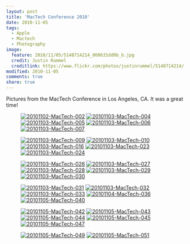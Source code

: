 ```yaml
---
layout: post
title: 'MacTech Conference 2010'
date: 2010-11-05
tags:
  - Apple
  - Mactech
  - Photography
image:
  feature: 2010/11/05/5148714214_060631dd0b_b.jpg
  credit: Justin Rummel
  creditlink: https://www.flickr.com/photos/justinrummel/5148714214/
modified: 2010-11-05
comments: true
share: true
---
```

Pictures from the MacTech Conference in Los Angeles, CA. It was a great time!

<figure class="fifth">
<a href="https://www.flickr.com/photos/justinrummel/5148714214/"><img src="http://farm5.static.flickr.com/4125/5148714214_060631dd0b_t.jpg" title="20101102-MacTech-002" /></a>
<a href="https://www.flickr.com/photos/justinrummel/5148110403/"><img src="http://farm2.static.flickr.com/1152/5148110403_ebd3f691bd_t.jpg" title="20101103-MacTech-004" /></a>
<a href="https://www.flickr.com/photos/justinrummel/5148110687/"><img src="http://farm2.static.flickr.com/1062/5148110687_d450f81e9f_t.jpg" title="20101103-MacTech-005" /></a>
<a href="https://www.flickr.com/photos/justinrummel/5148110923/"><img src="http://farm5.static.flickr.com/4072/5148110923_47720a6c24_t.jpg" title="20101103-MacTech-006" /></a>
<a href="https://www.flickr.com/photos/justinrummel/5148715394/"><img src="http://farm5.static.flickr.com/4001/5148715394_b051c1ab3e_t.jpg" title="20101103-MacTech-007" /></a>
</figure>
<figure class="fifth">
<a href="https://www.flickr.com/photos/justinrummel/5148715688/"><img src="http://farm5.static.flickr.com/4111/5148715688_9cea9ff694_t.jpg" title="20101103-MacTech-009" /></a>
<a href="https://www.flickr.com/photos/justinrummel/5148111757/"><img src="http://farm5.static.flickr.com/4083/5148111757_f3516ce45c_t.jpg" title="20101103-MacTech-010" /></a>
<a href="https://www.flickr.com/photos/justinrummel/5148716192/"><img src="http://farm5.static.flickr.com/4023/5148716192_58e5d19c9b_t.jpg" title="20101103-MacTech-016" /></a>
<a href="https://www.flickr.com/photos/justinrummel/5148716430/"><img src="http://farm5.static.flickr.com/4086/5148716430_dd927728aa_t.jpg" title="20101103-MacTech-023" /></a>
<a href="https://www.flickr.com/photos/justinrummel/5148112497/"><img src="http://farm2.static.flickr.com/1396/5148112497_74525e2288_t.jpg" title="20101103-MacTech-024" /></a>
</figure>
<figure class="fifth">
<a href="https://www.flickr.com/photos/justinrummel/5148112769/"><img src="http://farm2.static.flickr.com/1381/5148112769_99cd7263b4_t.jpg" title="20101103-MacTech-026" /></a>
<a href="https://www.flickr.com/photos/justinrummel/5148717300/"><img src="http://farm5.static.flickr.com/4084/5148717300_a70d14be44_t.jpg" title="20101103-MacTech-027" /></a>
<a href="https://www.flickr.com/photos/justinrummel/5148113379/"><img src="http://farm5.static.flickr.com/4018/5148113379_1d1f3d5830_t.jpg" title="20101103-MacTech-028" /></a>
<a href="https://www.flickr.com/photos/justinrummel/5148717972/"><img src="http://farm5.static.flickr.com/4128/5148717972_6829ec083a_t.jpg" title="20101103-MacTech-029" /></a>
<a href="https://www.flickr.com/photos/justinrummel/5148718308/"><img src="http://farm2.static.flickr.com/1397/5148718308_8759a57f1f_t.jpg" title="20101103-MacTech-030" /></a>
</figure>
<figure class="fifth">
<a href="https://www.flickr.com/photos/justinrummel/5148114287/"><img src="http://farm2.static.flickr.com/1052/5148114287_8d372c807f_t.jpg" title="20101103-MacTech-031" /></a>
<a href="https://www.flickr.com/photos/justinrummel/5148114549/"><img src="http://farm5.static.flickr.com/4107/5148114549_b4713f5826_t.jpg" title="20101103-MacTech-032" /></a>
<a href="https://www.flickr.com/photos/justinrummel/5148719112/"><img src="http://farm2.static.flickr.com/1060/5148719112_fcf890e897_t.jpg" title="20101103-MacTech-033" /></a>
<a href="https://www.flickr.com/photos/justinrummel/5148719370/"><img src="http://farm2.static.flickr.com/1336/5148719370_c470b95ce0_t.jpg" title="20101104-MacTech-036" /></a>
<a href="https://www.flickr.com/photos/justinrummel/5156958173/"><img src="http://farm2.static.flickr.com/1343/5156958173_c7f28edc5d_t.jpg" title="20101105-MacTech-040" /></a>
</figure>
<figure class="fifth">
<a href="https://www.flickr.com/photos/justinrummel/5157567876/"><img src="http://farm2.static.flickr.com/1224/5157567876_cb6296bb63_t.jpg" title="20101105-MacTech-042" /></a>
<a href="https://www.flickr.com/photos/justinrummel/5157569098/"><img src="http://farm5.static.flickr.com/4022/5157569098_2227c2fb15_t.jpg" title="20101105-MacTech-043" /></a>
<a href="https://www.flickr.com/photos/justinrummel/5157570144/"><img src="http://farm5.static.flickr.com/4050/5157570144_7c304e98e6_t.jpg" title="20101105-MacTech-044" /></a>
<a href="https://www.flickr.com/photos/justinrummel/5157571868/"><img src="http://farm5.static.flickr.com/4025/5157571868_ec86f77e8b_t.jpg" title="20101105-MacTech-045" /></a>
<a href="https://www.flickr.com/photos/justinrummel/5157572774/"><img src="http://farm5.static.flickr.com/4016/5157572774_61bb5b0374_t.jpg" title="20101105-MacTech-047" /></a>
</figure>
<figure class="fifth">
<a href="https://www.flickr.com/photos/justinrummel/5157573908/"><img src="http://farm5.static.flickr.com/4021/5157573908_222275cbee_t.jpg" title="20101105-MacTech-049" /></a>
<a href="https://www.flickr.com/photos/justinrummel/5157574768/"><img src="http://farm2.static.flickr.com/1176/5157574768_01d99c7807_t.jpg" title="20101105-MacTech-051" /></a>
</figure>
